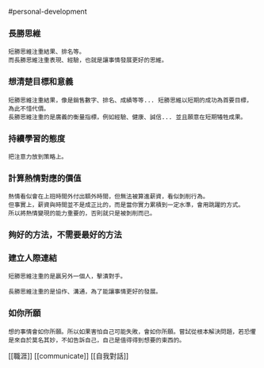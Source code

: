 #personal-development 

### 長勝思維
	短勝思維注重結果、排名等。
	而長勝思維注重表現、經驗，也就是讓事情發展更好的思維。

### 想清楚目標和意義
	短勝思維注重結果，像是銷售數字、排名、成績等等... 短勝思維以短期的成功為首要目標，為此不惜代價。
	長勝思維注重的是廣義的衡量指標，例如經驗、健康、誠信... 並且願意在短期犧牲成果。

### 持續學習的態度
	把注意力放到策略上。

### 計算熱情對應的價值
	熱情看似會在上班時間外付出額外時間，但無法被算進薪資，看似剝削行為。
	但事實上，薪資與時間並不是成正比的，而是當你實力累積到一定水準，會用跳躍的方式。
	所以將熱情變現的能力重要的，否則就只是被剝削而已。

### 夠好的方法，不需要最好的方法

### 建立人際連結
	短勝思維注重的是贏另外一個人，擊潰對手。

	長勝思維注重的是協作、溝通，為了能讓事情更好的發展。

### 如你所願
	想的事情會如你所願。所以如果害怕自己可能失敗，會如你所願。嘗試從根本解決問題，若恐懼是來自於莫名其妙，不如告訴自己，自己是值得得到想要的東西的。

[[職涯]]
[[communicate]]
[[自我對話]]